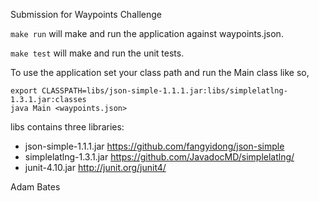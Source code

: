 Submission for Waypoints Challenge

`make run` will make and run the application against waypoints.json.

`make test` will make and run the unit tests.

To use the application set your class path and run the Main class like so,

    export CLASSPATH=libs/json-simple-1.1.1.jar:libs/simplelatlng-1.3.1.jar:classes
    java Main <waypoints.json>

libs contains three libraries:

* json-simple-1.1.1.jar https://github.com/fangyidong/json-simple
* simplelatlng-1.3.1.jar https://github.com/JavadocMD/simplelatlng/
* junit-4.10.jar http://junit.org/junit4/

Adam Bates
